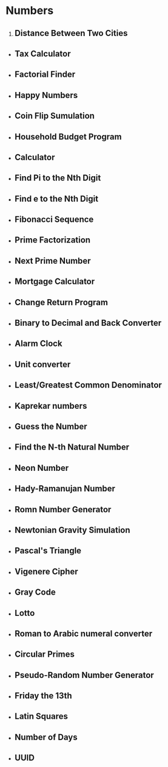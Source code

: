 # Numbers

1. ## Distance Between Two Cities

- ## Tax Calculator

- ## Factorial Finder

- ## Happy Numbers

- ## Coin Flip Sumulation

- ## Household Budget Program

- ## Calculator

- ## Find Pi to the Nth Digit

- ## Find e to the Nth Digit

- ## Fibonacci Sequence

- ## Prime Factorization

- ## Next Prime Number

- ## Mortgage Calculator

- ## Change Return Program

- ## Binary to Decimal and Back Converter

- ## Alarm Clock

- ## Unit converter

- ## Least/Greatest Common Denominator

- ## Kaprekar numbers

- ## Guess the Number

- ## Find the N-th Natural Number

- ## Neon Number

- ## Hady-Ramanujan Number

- ## Romn Number Generator

- ## Newtonian Gravity Simulation

- ## Pascal's Triangle

- ## Vigenere Cipher

- ## Gray Code

- ## Lotto

- ## Roman to Arabic numeral converter

- ## Circular Primes

- ## Pseudo-Random Number Generator

- ## Friday the 13th

- ## Latin Squares

- ## Number of Days

- ## UUID
